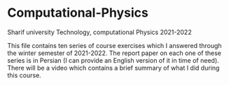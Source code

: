 # Computational-Physics
Sharif university Technology, computational Physics 2021-2022

This file contains ten series of course exercises which I answered through the winter semester of 2021-2022. The report paper on each one of these series is in Persian (I can provide an English version of it in time of need).
There will be a video which contains a brief summary of what I did during this course.
